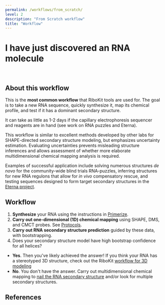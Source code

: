 ```yaml
---
permalink: /workflows/from_scratch/
level: 2
description: "From Scratch workflow"
title: "Workflow"
---
```


# I have just discovered an RNA molecule

<br/>

## About this workflow
This is the <b>most common workflow</b> that RiboKit tools are used for. The goal is to take a new RNA sequence, quickly synthesize it, map its chemical profile, and test if it has a dominant secondary structure. 

It can take as little as 1-2 days if the capillary electrophoresis sequencer and reagents are in hand (see work on RNA puzzles and Eterna).

This workflow is similar to excellent methods developed by other labs for SHAPE-directed secondary structure modeling, but emphasizes uncertainty estimation. Evaluating uncertainties prevents misleading structure inferences and allows assessment of whether more elaborate multidimensional chemical mapping analysis is required. 

Examples of successful application include solving numerous structures <i>de novo</i> for the community-wide blind trials RNA-puzzles, inferring structures for new RNA regulons that allow for <i>in vivo</i> compensatory rescue, and testing sequences designed to form target secondary structures in the <a href="http://www.eternagame.org">Eterna project</a>.

## Workflow

1. <b>Synthesize</b> your RNA using the instructions in [Primerize](Primerize/). 
2. <b>Carry out one-dimensional (1D) chemical mapping</b> using SHAPE, DMS, and CMCT probes. See [Protocols](/protocol/).
3. <b>Carry out RNA secondary structure prediction</b> guided by these data, with bootstrapping. 
4. Does your secondary structure model have high bootstrap confidence for all helices? 
 + __Yes__. Then you've likely achieved the answer! If you think your RNA has a stereotyped 3D structure, check out the RiboKit [workflow for 3D modeling](/workflows/3D_modeling/)
 + __No__. You don't have the answer. Carry out multidimensional chemical mapping to [nail the RNA secondary structure](2D_modeling) and/or look for multiple secondary structures.

 
## References

